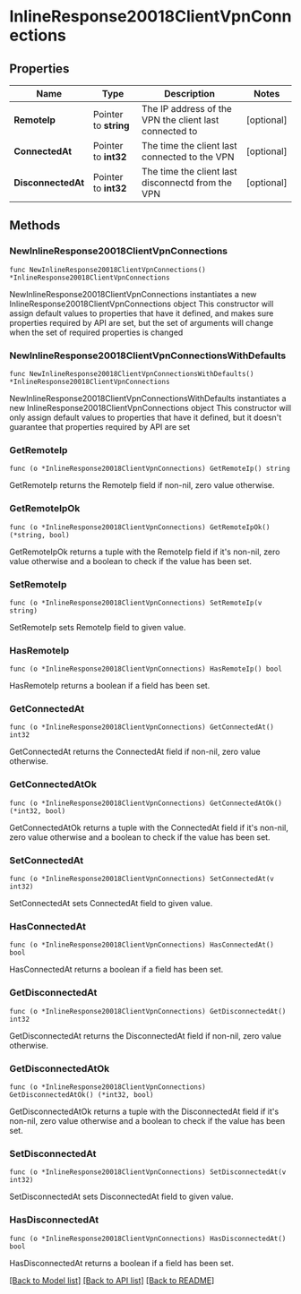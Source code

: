 # InlineResponse20018ClientVpnConnections

## Properties

Name | Type | Description | Notes
------------ | ------------- | ------------- | -------------
**RemoteIp** | Pointer to **string** | The IP address of the VPN the client last connected to | [optional] 
**ConnectedAt** | Pointer to **int32** | The time the client last connected to the VPN | [optional] 
**DisconnectedAt** | Pointer to **int32** | The time the client last disconnectd from the VPN | [optional] 

## Methods

### NewInlineResponse20018ClientVpnConnections

`func NewInlineResponse20018ClientVpnConnections() *InlineResponse20018ClientVpnConnections`

NewInlineResponse20018ClientVpnConnections instantiates a new InlineResponse20018ClientVpnConnections object
This constructor will assign default values to properties that have it defined,
and makes sure properties required by API are set, but the set of arguments
will change when the set of required properties is changed

### NewInlineResponse20018ClientVpnConnectionsWithDefaults

`func NewInlineResponse20018ClientVpnConnectionsWithDefaults() *InlineResponse20018ClientVpnConnections`

NewInlineResponse20018ClientVpnConnectionsWithDefaults instantiates a new InlineResponse20018ClientVpnConnections object
This constructor will only assign default values to properties that have it defined,
but it doesn't guarantee that properties required by API are set

### GetRemoteIp

`func (o *InlineResponse20018ClientVpnConnections) GetRemoteIp() string`

GetRemoteIp returns the RemoteIp field if non-nil, zero value otherwise.

### GetRemoteIpOk

`func (o *InlineResponse20018ClientVpnConnections) GetRemoteIpOk() (*string, bool)`

GetRemoteIpOk returns a tuple with the RemoteIp field if it's non-nil, zero value otherwise
and a boolean to check if the value has been set.

### SetRemoteIp

`func (o *InlineResponse20018ClientVpnConnections) SetRemoteIp(v string)`

SetRemoteIp sets RemoteIp field to given value.

### HasRemoteIp

`func (o *InlineResponse20018ClientVpnConnections) HasRemoteIp() bool`

HasRemoteIp returns a boolean if a field has been set.

### GetConnectedAt

`func (o *InlineResponse20018ClientVpnConnections) GetConnectedAt() int32`

GetConnectedAt returns the ConnectedAt field if non-nil, zero value otherwise.

### GetConnectedAtOk

`func (o *InlineResponse20018ClientVpnConnections) GetConnectedAtOk() (*int32, bool)`

GetConnectedAtOk returns a tuple with the ConnectedAt field if it's non-nil, zero value otherwise
and a boolean to check if the value has been set.

### SetConnectedAt

`func (o *InlineResponse20018ClientVpnConnections) SetConnectedAt(v int32)`

SetConnectedAt sets ConnectedAt field to given value.

### HasConnectedAt

`func (o *InlineResponse20018ClientVpnConnections) HasConnectedAt() bool`

HasConnectedAt returns a boolean if a field has been set.

### GetDisconnectedAt

`func (o *InlineResponse20018ClientVpnConnections) GetDisconnectedAt() int32`

GetDisconnectedAt returns the DisconnectedAt field if non-nil, zero value otherwise.

### GetDisconnectedAtOk

`func (o *InlineResponse20018ClientVpnConnections) GetDisconnectedAtOk() (*int32, bool)`

GetDisconnectedAtOk returns a tuple with the DisconnectedAt field if it's non-nil, zero value otherwise
and a boolean to check if the value has been set.

### SetDisconnectedAt

`func (o *InlineResponse20018ClientVpnConnections) SetDisconnectedAt(v int32)`

SetDisconnectedAt sets DisconnectedAt field to given value.

### HasDisconnectedAt

`func (o *InlineResponse20018ClientVpnConnections) HasDisconnectedAt() bool`

HasDisconnectedAt returns a boolean if a field has been set.


[[Back to Model list]](../README.md#documentation-for-models) [[Back to API list]](../README.md#documentation-for-api-endpoints) [[Back to README]](../README.md)



